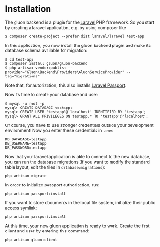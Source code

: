 # Installation

The gluon backend is a plugin for the [Laravel](https://laravel.com) PHP framework.
So you start by creating a laravel application, e.g. by using composer like

````
$ composer create-project --prefer-dist laravel/laravel test-app
````

In this application, you now install the gluon backend plugin and make its database schema available for migration:

````
$ cd test-app
$ composer install gluon/gluon-backend
$ php artisan vendor:publish --provider="Gluon\Backend\Providers\GluonServiceProvider" --tag="migrations"
````

Note that, for autorization, this also installs [Laravel Passport](https://laravel.com/docs/7.x/passport).

Now its time to create your database and user:

````
$ mysql -u root -p
mysql> CREATE DATABASE testapp;
mysql> CREATE USER 'testapp'@'localhost' IDENTIFIED BY 'testapp';
mysql> GRANT ALL PRIVILEGES ON testapp.* TO 'testapp'@'localhost';
````

Of course, you have to use stronger credentials outside your development environment!
Now you enter these credentials in `.env`:
````
DB_DATABASE=testapp
DB_USERNAME=testapp
DB_PASSWORD=testapp
````

Now that your laravel application is able to connect to the new database, you can run the database migrations
(If you want to modify the standard table layout, edit the files in `database/migrations`):

````
php artisan migrate
````

In order to initialize passport authorisation, run:

````
php artisan passport:install
````

If you want to store documents in the local file system, initialize their public access symlink:

````
php artisan passport:install
````

At this time, your new gluon application is ready to work.
Create the first client and user by entering this command:

````
php artisan gluon:client
````
